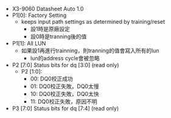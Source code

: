 - X3-9060 Datasheet Auto 1.0
- P1[0]: Factory Setting
	- keeps input path settings as determined by training/reset
		- 設1時是原廠設定
		- 設0時是tranning後的值
- P1[1]: All LUN
	- 如果設1再進行trainning，則tranning的值會寫入所有的lun
		- lun的address cycle會被忽略
- P2 [7:0] Status bits for dq [3:0] (read only)
	- P2 [1:0]:
		- 00: DQ0校正成功
		- 01: DQ0校正失敗，DQ0太慢
		- 10: DQ0校正失敗，DQ0太快
		- 11: DQ0校正失敗，原因不明
- P3 [7:0] Status bits for dq [7:4] (read only)